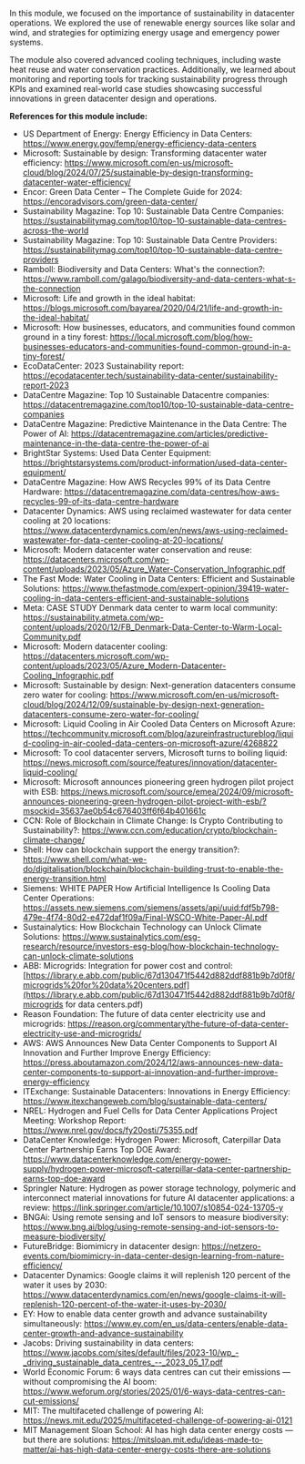 In this module, we focused on the importance of sustainability in datacenter operations. We explored the use of renewable energy sources like solar and wind, and strategies for optimizing energy usage and emergency power systems. 

The module also covered advanced cooling techniques, including waste heat reuse and water conservation practices. Additionally, we learned about monitoring and reporting tools for tracking sustainability progress through KPIs and examined real-world case studies showcasing successful innovations in green datacenter design and operations.

**References for this module include:**

- US Department of Energy: Energy Efficiency in Data Centers: https://www.energy.gov/femp/energy-efficiency-data-centers 
- Microsoft: Sustainable by design: Transforming datacenter water efficiency: https://www.microsoft.com/en-us/microsoft-cloud/blog/2024/07/25/sustainable-by-design-transforming-datacenter-water-efficiency/ 
- Encor: Green Data Center – The Complete Guide for 2024: https://encoradvisors.com/green-data-center/ 
- Sustainability Magazine: Top 10: Sustainable Data Centre Companies: https://sustainabilitymag.com/top10/top-10-sustainable-data-centres-across-the-world 
- Sustainability Magazine: Top 10: Sustainable Data Centre Providers: https://sustainabilitymag.com/top10/top-10-sustainable-data-centre-providers 
- Ramboll: Biodiversity and Data Centers: What's the connection?: https://www.ramboll.com/galago/biodiversity-and-data-centers-what-s-the-connection 
- Microsoft: Life and growth in the ideal habitat: https://blogs.microsoft.com/bayarea/2020/04/21/life-and-growth-in-the-ideal-habitat/ 
- Microsoft: How businesses, educators, and communities found common ground in a tiny forest: https://local.microsoft.com/blog/how-businesses-educators-and-communities-found-common-ground-in-a-tiny-forest/ 
- EcoDataCenter: 2023 Sustainability report: https://ecodatacenter.tech/sustainability-data-center/sustainability-report-2023 
- DataCentre Magazine: Top 10 Sustainable Datacentre companies: https://datacentremagazine.com/top10/top-10-sustainable-data-centre-companies 
- DataCentre Magazine: Predictive Maintenance in the Data Centre: The Power of AI: https://datacentremagazine.com/articles/predictive-maintenance-in-the-data-centre-the-power-of-ai 
- BrightStar Systems: Used Data Center Equipment: https://brightstarsystems.com/product-information/used-data-center-equipment/ 
- DataCentre Magazine: How AWS Recycles 99% of its Data Centre Hardware: https://datacentremagazine.com/data-centres/how-aws-recycles-99-of-its-data-centre-hardware
- Datacenter Dynamics: AWS using reclaimed wastewater for data center cooling at 20 locations: https://www.datacenterdynamics.com/en/news/aws-using-reclaimed-wastewater-for-data-center-cooling-at-20-locations/ 
- Microsoft: Modern datacenter water conservation and reuse: https://datacenters.microsoft.com/wp-content/uploads/2023/05/Azure_Water-Conservation_Infographic.pdf 
- The Fast Mode: Water Cooling in Data Centers: Efficient and Sustainable Solutions: https://www.thefastmode.com/expert-opinion/39419-water-cooling-in-data-centers-efficient-and-sustainable-solutions 
- Meta: CASE STUDY Denmark data center to warm local community: https://sustainability.atmeta.com/wp-content/uploads/2020/12/FB_Denmark-Data-Center-to-Warm-Local-Community.pdf 
- Microsoft: Modern datacenter cooling: https://datacenters.microsoft.com/wp-content/uploads/2023/05/Azure_Modern-Datacenter-Cooling_Infographic.pdf 
- Microsoft: Sustainable by design: Next-generation datacenters consume zero water for cooling: https://www.microsoft.com/en-us/microsoft-cloud/blog/2024/12/09/sustainable-by-design-next-generation-datacenters-consume-zero-water-for-cooling/ 
- Microsoft: Liquid Cooling in Air Cooled Data Centers on Microsoft Azure: https://techcommunity.microsoft.com/blog/azureinfrastructureblog/liquid-cooling-in-air-cooled-data-centers-on-microsoft-azure/4268822 
- Microsoft: To cool datacenter servers, Microsoft turns to boiling liquid: https://news.microsoft.com/source/features/innovation/datacenter-liquid-cooling/ 
- Microsoft: Microsoft announces pioneering green hydrogen pilot project with ESB: https://news.microsoft.com/source/emea/2024/09/microsoft-announces-pioneering-green-hydrogen-pilot-project-with-esb/?msockid=35637ae0b54c676403ff6f64b401661c 
- CCN: Role of Blockchain in Climate Change: Is Crypto Contributing to Sustainability?: https://www.ccn.com/education/crypto/blockchain-climate-change/ 
- Shell: How can blockchain support the energy transition?: https://www.shell.com/what-we-do/digitalisation/blockchain/blockchain-building-trust-to-enable-the-energy-transition.html 
- Siemens: WHITE PAPER How Artificial Intelligence Is Cooling Data Center Operations: https://assets.new.siemens.com/siemens/assets/api/uuid:fdf5b798-479e-4f74-80d2-e472daf1f09a/Final-WSCO-White-Paper-AI.pdf 
- Sustainalytics: How Blockchain Technology can Unlock Climate Solutions: https://www.sustainalytics.com/esg-research/resource/investors-esg-blog/how-blockchain-technology-can-unlock-climate-solutions 
- ABB: Microgrids: Integration for power cost and control: [https://library.e.abb.com/public/67d130471f5442d882ddf881b9b7d0f8/microgrids%20for%20data%20centers.pdf](https://library.e.abb.com/public/67d130471f5442d882ddf881b9b7d0f8/microgrids for data centers.pdf) 
- Reason Foundation: The future of data center electricity use and microgrids: https://reason.org/commentary/the-future-of-data-center-electricity-use-and-microgrids/ 
- AWS: AWS Announces New Data Center Components to Support AI Innovation and Further Improve Energy Efficiency: https://press.aboutamazon.com/2024/12/aws-announces-new-data-center-components-to-support-ai-innovation-and-further-improve-energy-efficiency 
- ITExchange: Sustainable Datacenters: Innovations in Energy Efficiency: https://www.itexchangeweb.com/blog/sustainable-data-centers/ 
- NREL: Hydrogen and Fuel Cells for Data Center Applications Project Meeting: Workshop Report: https://www.nrel.gov/docs/fy20osti/75355.pdf 
- DataCenter Knowledge: Hydrogen Power: Microsoft, Caterpillar Data Center Partnership Earns Top DOE Award: https://www.datacenterknowledge.com/energy-power-supply/hydrogen-power-microsoft-caterpillar-data-center-partnership-earns-top-doe-award 
- Springler Nature: Hydrogen as power storage technology, polymeric and interconnect material innovations for future AI datacenter applications: a review: https://link.springer.com/article/10.1007/s10854-024-13705-y 
- BNGAi: Using remote sensing and IoT sensors to measure biodiversity: https://www.bng.ai/blog/using-remote-sensing-and-iot-sensors-to-measure-biodiversity/ 
- FutureBridge: Biomimicry in datacenter design: https://netzero-events.com/biomimicry-in-data-center-design-learning-from-nature-efficiency/ 
- Datacenter Dynamics: Google claims it will replenish 120 percent of the water it uses by 2030: https://www.datacenterdynamics.com/en/news/google-claims-it-will-replenish-120-percent-of-the-water-it-uses-by-2030/ 
- EY: How to enable data center growth and advance sustainability simultaneously: https://www.ey.com/en_us/data-centers/enable-data-center-growth-and-advance-sustainability
- Jacobs: Driving sustainability in data centers: https://www.jacobs.com/sites/default/files/2023-10/wp_-_driving_sustainable_data_centres_--_2023_05_17.pdf 
- World Economic Forum: 6 ways data centres can cut their emissions — without compromising the AI boom: https://www.weforum.org/stories/2025/01/6-ways-data-centres-can-cut-emissions/ 
- MIT: The multifaceted challenge of powering AI: https://news.mit.edu/2025/multifaceted-challenge-of-powering-ai-0121 
- MIT Management Sloan School: AI has high data center energy costs — but there are solutions: https://mitsloan.mit.edu/ideas-made-to-matter/ai-has-high-data-center-energy-costs-there-are-solutions 